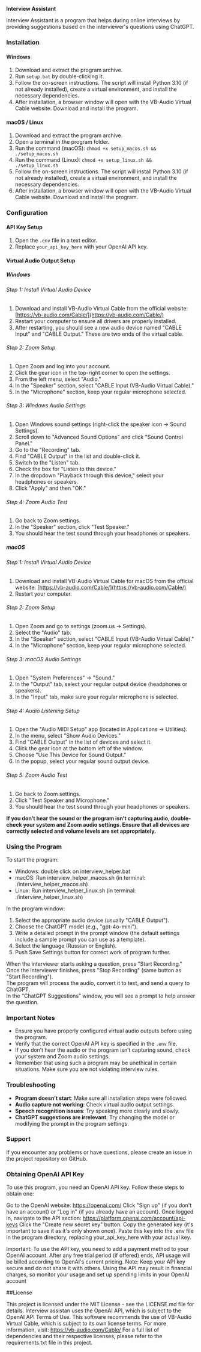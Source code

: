 **Interview Assistant**

Interview Assistant is a program that helps during online interviews by providing suggestions based on the interviewer's questions using ChatGPT.

### Installation

#### Windows

1. Download and extract the program archive.
2. Run `setup.bat` by double-clicking it.
3. Follow the on-screen instructions. The script will install Python 3.10 (if not already installed), create a virtual environment, and install the necessary dependencies.
4. After installation, a browser window will open with the VB-Audio Virtual Cable website. Download and install the program.

#### macOS / Linux

1. Download and extract the program archive.
2. Open a terminal in the program folder.
3. Run the command (macOS): `chmod +x setup_macos.sh && ./setup_macos.sh`
4. Run the command (Linux): `chmod +x setup_linux.sh && ./setup_linux.sh`
5. Follow the on-screen instructions. The script will install Python 3.10 (if not already installed), create a virtual environment, and install the necessary dependencies.
6. After installation, a browser window will open with the VB-Audio Virtual Cable website. Download and install the program.

### Configuration

#### API Key Setup

1. Open the `.env` file in a text editor.
2. Replace `your_api_key_here` with your OpenAI API key.

#### Virtual Audio Output Setup

##### Windows

###### Step 1: Install Virtual Audio Device

1. Download and install VB-Audio Virtual Cable from the official website: [https://vb-audio.com/Cable/](https://vb-audio.com/Cable/)
2. Restart your computer to ensure all drivers are properly installed.
3. After restarting, you should see a new audio device named "CABLE Input" and "CABLE Output." These are two ends of the virtual cable.

###### Step 2: Zoom Setup

1. Open Zoom and log into your account.
2. Click the gear icon in the top-right corner to open the settings.
3. From the left menu, select "Audio."
4. In the "Speaker" section, select "CABLE Input (VB-Audio Virtual Cable)."
5. In the "Microphone" section, keep your regular microphone selected.

###### Step 3: Windows Audio Settings

1. Open Windows sound settings (right-click the speaker icon -> Sound Settings).
2. Scroll down to "Advanced Sound Options" and click "Sound Control Panel."
3. Go to the "Recording" tab.
4. Find "CABLE Output" in the list and double-click it.
5. Switch to the "Listen" tab.
6. Check the box for "Listen to this device."
7. In the dropdown "Playback through this device," select your headphones or speakers.
8. Click "Apply" and then "OK."

###### Step 4: Zoom Audio Test

1. Go back to Zoom settings.
2. In the "Speaker" section, click "Test Speaker."
3. You should hear the test sound through your headphones or speakers.

##### macOS

###### Step 1: Install Virtual Audio Device

1. Download and install VB-Audio Virtual Cable for macOS from the official website: [https://vb-audio.com/Cable/](https://vb-audio.com/Cable/)
2. Restart your computer.

###### Step 2: Zoom Setup

1. Open Zoom and go to settings (zoom.us -> Settings).
2. Select the "Audio" tab.
3. In the "Speaker" section, select "CABLE Input (VB-Audio Virtual Cable)."
4. In the "Microphone" section, keep your regular microphone selected.

###### Step 3: macOS Audio Settings

1. Open "System Preferences" -> "Sound."
2. In the "Output" tab, select your regular output device (headphones or speakers).
3. In the "Input" tab, make sure your regular microphone is selected.

###### Step 4: Audio Listening Setup

1. Open the "Audio MIDI Setup" app (located in Applications -> Utilities).
2. In the menu, select "Show Audio Devices."
3. Find "CABLE Output" in the list of devices and select it.
4. Click the gear icon at the bottom left of the window.
5. Choose "Use This Device for Sound Output."
6. In the popup, select your regular sound output device.

###### Step 5: Zoom Audio Test

1. Go back to Zoom settings.
2. Click "Test Speaker and Microphone."
3. You should hear the test sound through your headphones or speakers.

**If you don’t hear the sound or the program isn’t capturing audio, double-check your system and Zoom audio settings. Ensure that all devices are correctly selected and volume levels are set appropriately.**

### Using the Program

To start the program:

- Windows: double click on interview_helper.bat
- macOS: Run interview_helper_macos.sh (in terminal: ./interview_helper_macos.sh)
- Linux: Run interview_helper_linux.sh (in terminal: ./interview_helper_linux.sh)

In the program window:

1. Select the appropriate audio device (usually "CABLE Output").
2. Choose the ChatGPT model (e.g., "gpt-4o-mini").
3. Write a detailed prompt in the prompt window (the default settings include a sample prompt you can use as a template).
4. Select the language (Russian or English).
6. Push Save Settings button for correct work of program further.

When the interviewer starts asking a question, press "Start Recording."  
Once the interviewer finishes, press "Stop Recording" (same button as "Start Recording").  
The program will process the audio, convert it to text, and send a query to ChatGPT.  
In the "ChatGPT Suggestions" window, you will see a prompt to help answer the question.

### Important Notes

- Ensure you have properly configured virtual audio outputs before using the program.
- Verify that the correct OpenAI API key is specified in the `.env` file.
- If you don’t hear the audio or the program isn’t capturing sound, check your system and Zoom audio settings.
- Remember that using such a program may be unethical in certain situations. Make sure you are not violating interview rules.

### Troubleshooting

- **Program doesn’t start**: Make sure all installation steps were followed.
- **Audio capture not working**: Check virtual audio output settings.
- **Speech recognition issues**: Try speaking more clearly and slowly.
- **ChatGPT suggestions are irrelevant**: Try changing the model or modifying the prompt in the program settings.

### Support

If you encounter any problems or have questions, please create an issue in the project repository on GitHub.


### Obtaining OpenAI API Key
To use this program, you need an OpenAI API key. Follow these steps to obtain one:

Go to the OpenAI website: https://openai.com/
Click "Sign up" (if you don't have an account) or "Log in" (if you already have an account).
Once logged in, navigate to the API section: https://platform.openai.com/account/api-keys
Click the "Create new secret key" button.
Copy the generated key (it's important to save it as it's only shown once).
Paste this key into the .env file in the program directory, replacing your_api_key_here with your actual key.

Important: To use the API key, you need to add a payment method to your OpenAI account. After any free trial period (if offered) ends, API usage will be billed according to OpenAI's current pricing.
Note: Keep your API key secure and do not share it with others. Using the API may result in financial charges, so monitor your usage and set up spending limits in your OpenAI account 


##License

This project is licensed under the MIT License - see the LICENSE.md file for details.
Interview assistan uses the OpenAI API, which is subject to the OpenAI API Terms of Use.
This software recommends the use of VB-Audio Virtual Cable, which is subject to its own license terms. For more information, visit: https://vb-audio.com/Cable/
For a full list of dependencies and their respective licenses, please refer to the requirements.txt file in this project.